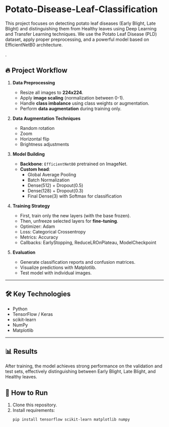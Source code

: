 # Potato-Disease-Leaf-Classification
This project focuses on detecting potato leaf diseases (Early Blight, Late Blight) and distinguishing them from Healthy leaves using Deep Learning and Transfer Learning techniques.  We use the Potato Leaf Disease (PLD) dataset, apply proper preprocessing, and a powerful model based on EfficientNetB0 architecture.

.

## 🔥 Project Workflow

1. **Data Preprocessing**
   - Resize all images to **224x224**.
   - Apply **image scaling** (normalization between 0-1).
   - Handle **class imbalance** using class weights or augmentation.
   - Perform **data augmentation** during training only.

2. **Data Augmentation Techniques**
   - Random rotation
   - Zoom
   - Horizontal flip
   - Brightness adjustments

3. **Model Building**
   - **Backbone**: `EfficientNetB0` pretrained on ImageNet.
   - **Custom head**: 
     - Global Average Pooling
     - Batch Normalization
     - Dense(512) + Dropout(0.5)
     - Dense(128) + Dropout(0.3)
     - Final Dense(3) with Softmax for classification

4. **Training Strategy**
   - First, train only the new layers (with the base frozen).
   - Then, unfreeze selected layers for **fine-tuning**.
   - Optimizer: Adam
   - Loss: Categorical Crossentropy
   - Metrics: Accuracy
   - Callbacks: EarlyStopping, ReduceLROnPlateau, ModelCheckpoint

5. **Evaluation**
   - Generate classification reports and confusion matrices.
   - Visualize predictions with Matplotlib.
   - Test model with individual images.

---

## 🛠️ Key Technologies

- Python
- TensorFlow / Keras
- scikit-learn
- NumPy
- Matplotlib

---

## 📊 Results

After training, the model achieves strong performance on the validation and test sets, effectively distinguishing between Early Blight, Late Blight, and Healthy leaves.


## 🚀 How to Run

1. Clone this repository.
2. Install requirements:
   ```bash
   pip install tensorflow scikit-learn matplotlib numpy